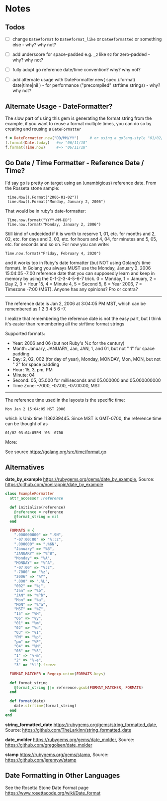 # Notes


## Todos

- [ ] change `Date#format` to `Date#format_like` or `Date#formatted`  or something else - why? why not?
- [ ] add underscore for space-padded e.g. `_2` like `02` for zero-padded - why? why not?
- [ ] fully adopt go reference date/time convention? why? why not?
- [ ] add alternate usage with DateFormatter.new( spec ).format( date|time|nil ) - for performance ("precompiled" strftime strings) - why? why not?


## Alternate Usage - DateFormatter?

The slow part of using this gem is generating the format string from
the example, if you want to reuse a format multiple times, you can do so
by creating and reusing a `DateFormatter`

``` ruby
f = DateFormatter.new("DD/MM/YY")     # or using a golang-style "01/02/06" format string
f.format(Date.today)   #=> "06/11/18"
f.format(Time.now)     #=> "06/11/18"
```


## Go Date / Time Formatter - Reference Date / Time?

I'd say go is pretty on target using an (unambigious) reference date. From the Rosseta stone sample:

     time.Now().Format("2006-01-02"))
     time.Now().Format("Monday, January 2, 2006")

That would be in ruby's date-formatter:

     Time.now.format("YYYY-MM-DD")
     Time.now.format("Monday, January 2, 2006")

Still kind of undecided if it is worth to reserve 1, 01, etc. for months and 2, 02, etc. for days and 3, 03,  etc. for hours and 4, 04, for minutes and 5, 05, etc. for seconds and so on. For now you can write:

    Time.now.format("Friday, February 4, 2020")

and it works too in Ruby's date formatter (but NOT using Golang's time format). In Golang you always MUST use the Monday, January 2, 2006 15:04:05 -7:00 reference date that you can supposedly learn and keep in memory by using the 0-1-2-3-4-5-6-7 trick.  0 = Monday, 1 = January, 2 = Day 2, 3 = Hour 15, 4 = Minute 4, 5 = Second 5, 6 = Year 2006, 7 = Timezone -7:00 (MST). Anyone has any opinions? Pro or contra?

---

The reference date is Jan 2, 2006 at 3:04:05 PM MST, which can be
remembered as 1 2 3 4 5 6 -7.

I realize that remembering the reference date is not the easy part,
but I think it's easier than remembering all the strftime format
strings

Supported formats:

- Year: 2006 and 06 (but not Ruby's %c for the century)
- Month: January, JANUARY, Jan, JAN, 1, and 01, but not " 1" for space padding
- Day: 2, 02, 002 (for day of year), Monday, MONDAY, Mon, MON, but not " 2" for space padding
- Hour: 15, 3, pm, PM
- Minute: 04
- Second: 05, 05.000 for milliseconds and 05.000000 and 05.000000000
- Time Zone: -7000, -07:00, -07:00:00, MST

---

The reference time used in the layouts is the specific time:

  	Mon Jan 2 15:04:05 MST 2006

which is Unix time 1136239445. Since MST is GMT-0700,
the reference time can be thought of as

  	01/02 03:04:05PM '06 -0700


More:

See source <https://golang.org/src/time/format.go>




## Alternatives

**date_by_example** <https://rubygems.org/gems/date_by_example>, Source: <https://github.com/noelrappin/date_by_example>

``` ruby
class ExampleFormatter
  attr_accessor :reference

  def initialize(reference)
    @reference = reference
    @format_string = nil
  end

  FORMATS = {
    ".000000000" => ".9N",
    "-07:00:00" => "%::z",
    ".000000" => ".%6N",
    "January" => "%B",
    "JANUARY" => "%^B",
    "Monday" => "%A",
    "MONDAY" => "%^A",
    "-07:00" => "%:z",
    "-7000" => "%z",
    "2006" => "%Y",
    ".000" => ".%L",
    "002" => "%j",
    "Jan" => "%b",
    "JAN" => "%^b",
    "Mon" => "%a",
    "MON" => "%^a",
    "MST" => "%Z",
    "15" => "%H",
    "06" => "%y",
    "01" => "%m",
    "02" => "%d",
    "03" => "%I",
    "PM" => "%p",
    "pm" => "%P",
    "04" => "%M",
    "05" => "%S",
    "1" => "%-m",
    "2" => "%-e",
    "3" => "%l"}.freeze

  FORMAT_MATCHER = Regexp.union(FORMATS.keys)

  def format_string
    @format_string ||= reference.gsub(FORMAT_MATCHER, FORMATS)
  end

  def format(date)
    date.strftime(format_string)
  end
end
```


**string_formatted_date** <https://rubygems.org/gems/string_formatted_date>, Source: <https://github.com/TheLarkInn/string_formatted_date>


**date_molder** <https://rubygems.org/gems/date_molder>, Source: <https://github.com/gregolsen/date_molder>

**stamp** <https://rubygems.org/gems/stamp>, Source: <https://github.com/jeremyw/stamp>


## Date Formatting in Other Languages

See the Rosetta Stone Date Format page <https://www.rosettacode.org/wiki/Date_format>
